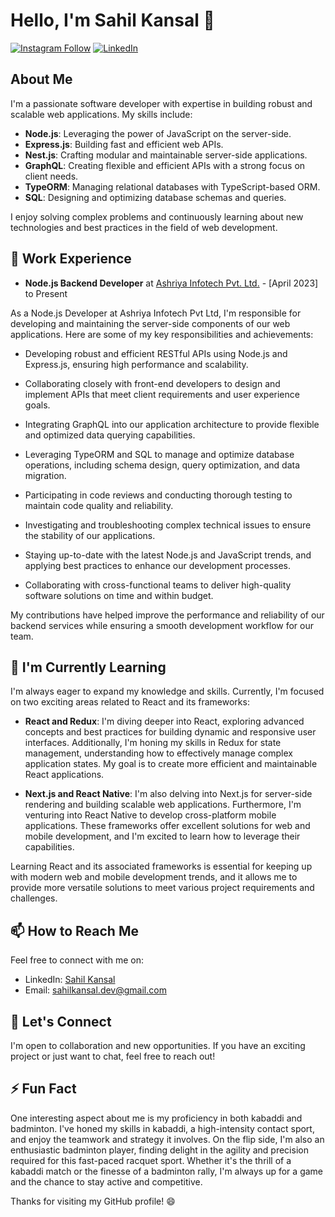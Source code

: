 # Hello, I'm Sahil Kansal 👋

[![Instagram Follow](https://img.shields.io/badge/Follow%20on%20Instagram-%40mesahilkansal-blue)](https://www.instagram.com/mesahilkansal)
[![LinkedIn](https://img.shields.io/badge/Connect%20on%20LinkedIn-Sahil%20Kansal-blue)](https://www.linkedin.com/in/sahil-kansal-446739217)


## About Me

I'm a passionate software developer with expertise in building robust and scalable web applications. My skills include:

- **Node.js**: Leveraging the power of JavaScript on the server-side.
- **Express.js**: Building fast and efficient web APIs.
- **Nest.js**: Crafting modular and maintainable server-side applications.
- **GraphQL**: Creating flexible and efficient APIs with a strong focus on client needs.
- **TypeORM**: Managing relational databases with TypeScript-based ORM.
- **SQL**: Designing and optimizing database schemas and queries.

I enjoy solving complex problems and continuously learning about new technologies and best practices in the field of web development.

## 💼 Work Experience

- **Node.js Backend Developer** at [Ashriya Infotech Pvt. Ltd.](https://ashriyainfotech.co.in/) - [April 2023] to Present
  
 As a Node.js Developer at Ashriya Infotech Pvt Ltd, I'm responsible for developing and maintaining the server-side components of our web applications. Here are some of my key responsibilities and achievements:

  - Developing robust and efficient RESTful APIs using Node.js and Express.js, ensuring high performance and scalability.
  
  - Collaborating closely with front-end developers to design and implement APIs that meet client requirements and user experience goals.
  
  - Integrating GraphQL into our application architecture to provide flexible and optimized data querying capabilities.
  
  - Leveraging TypeORM and SQL to manage and optimize database operations, including schema design, query optimization, and data migration.
  
  - Participating in code reviews and conducting thorough testing to maintain code quality and reliability.
  
  - Investigating and troubleshooting complex technical issues to ensure the stability of our applications.
  
  - Staying up-to-date with the latest Node.js and JavaScript trends, and applying best practices to enhance our development processes.
  
  - Collaborating with cross-functional teams to deliver high-quality software solutions on time and within budget.

  My contributions have helped improve the performance and reliability of our backend services while ensuring a smooth development workflow for our team.


## 🌱 I'm Currently Learning

I'm always eager to expand my knowledge and skills. Currently, I'm focused on two exciting areas related to React and its frameworks:

- **React and Redux**: I'm diving deeper into React, exploring advanced concepts and best practices for building dynamic and responsive user interfaces. Additionally, I'm honing my skills in Redux for state management, understanding how to effectively manage complex application states. My goal is to create more efficient and maintainable React applications.

- **Next.js and React Native**: I'm also delving into Next.js for server-side rendering and building scalable web applications. Furthermore, I'm venturing into React Native to develop cross-platform mobile applications. These frameworks offer excellent solutions for web and mobile development, and I'm excited to learn how to leverage their capabilities.

Learning React and its associated frameworks is essential for keeping up with modern web and mobile development trends, and it allows me to provide more versatile solutions to meet various project requirements and challenges.


## 📫 How to Reach Me

Feel free to connect with me on:

- LinkedIn: [Sahil Kansal](https://www.linkedin.com/in/sahil-kansal-446739217)
- Email: sahilkansal.dev@gmail.com

## 🤝 Let's Connect

I'm open to collaboration and new opportunities. If you have an exciting project or just want to chat, feel free to reach out!

## ⚡ Fun Fact

One interesting aspect about me is my proficiency in both kabaddi and badminton. I've honed my skills in kabaddi, a high-intensity contact sport, and enjoy the teamwork and strategy it involves. On the flip side, I'm also an enthusiastic badminton player, finding delight in the agility and precision required for this fast-paced racquet sport. Whether it's the thrill of a kabaddi match or the finesse of a badminton rally, I'm always up for a game and the chance to stay active and competitive.

Thanks for visiting my GitHub profile! 😄

